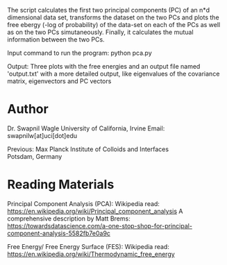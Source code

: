 The script calculates the first two principal components (PC) of an n*d dimensional data set, transforms the dataset on the two PCs and plots the free ebergy (-log of probability) of the  data-set on each of the PCs as well as on the two PCs simutaneously. Finally, it calculates the mutual information between the two PCs.                                                   
                                                                                               
Input command to run the program: python pca.py <data-file name>                              

Output: Three plots with the free energies and an output file named 'output.txt' with a more  detailed output, like eigenvalues of the covariance matrix, eigenvectors and PC vectors       
                                                                                               
# Author

Dr. Swapnil Wagle
University of California, Irvine
Email: swapnilw[at]uci[dot]edu

Previous:
Max Planck Institute of Colloids and Interfaces                                               
Potsdam, Germany                                                                               

# Reading Materials

Principal Component Analysis (PCA): 
Wikipedia read: https://en.wikipedia.org/wiki/Principal_component_analysis
A comprehensive description by Matt Brems: https://towardsdatascience.com/a-one-stop-shop-for-principal-component-analysis-5582fb7e0a9c

Free Energy/ Free Energy Surface (FES):
Wikipedia read: https://en.wikipedia.org/wiki/Thermodynamic_free_energy
